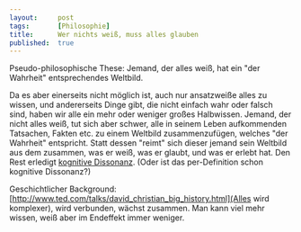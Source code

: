 ```yaml
---
layout: 	post
tags: 		[Philosophie]
title:		Wer nichts weiß, muss alles glauben
published: 	true
---
```


Pseudo-philosophische These: Jemand, der alles weiß, hat ein "der Wahrheit" entsprechendes Weltbild. 

Da es aber einerseits nicht möglich ist, auch nur ansatzweiße alles zu wissen, und andererseits Dinge gibt, die nicht einfach wahr oder falsch sind, haben wir alle ein mehr oder weniger großes Halbwissen. Jemand, der nicht alles weiß, tut sich aber schwer, alle in seinem Leben aufkommenden Tatsachen, Fakten etc. zu einem Weltbild zusammenzufügen, welches "der Wahrheit" entspricht. Statt dessen "reimt" sich dieser jemand sein Weltbild aus dem zusammen, was er weiß, was er glaubt, und was er erlebt hat. Den Rest erledigt [kognitive Dissonanz](http://de.wikipedia.org/wiki/Kognitive_Dissonanz). (Oder ist das per-Definition schon kognitive Dissonanz?)

Geschichtlicher Background: [http://www.ted.com/talks/david_christian_big_history.html](Alles wird komplexer), wird verbunden, wächst zusammen. Man kann viel mehr wissen, weiß aber im Endeffekt immer weniger.